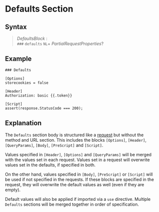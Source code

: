 # Defaults Section

## Syntax

> *DefaultsBlock* :  
> `###` `defaults` `NL`+ *PartialRequestProperties*?

## Example

```
### Defaults

[Options]
storecookies = false

[Header]
Authorization: basic {{.token}}

[Script]
assert(response.StatusCode === 200);
```

## Explanation

The `Defaults` section body is structured like a [request](requests/index.md) but without the method and URL section. This includes the blocks `[Options]`, `[Header]`, `[QueryParams]`, `[Body]`, `[PreScript]` and `[Script]`. 

Values specified in `[Header]`, `[Options]` and `[QueryParams]` will be merged with the values set in each request. Values set in a request will overwrite values set in the defaults, if specified in both.

On the other hand, values specified in `[Body]`, `[PreScript]` or `[Script]` will be used if not specified in the requests. If these blocks are specified in the request, they will overwrite the default values as well (even if they are empty).

Default values will also be applied if imported via a `use` directive. Multiple `Defaults` sections will be merged together in order of specification.
